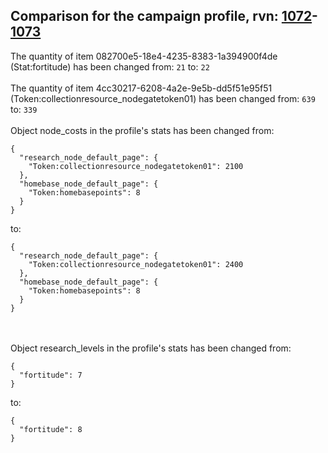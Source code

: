 ## Comparison for the campaign profile, rvn: [1072](https://github.com/PRO100KatYT/FortniteProfileRevisions/tree/main/profiles/campaign/1072%20campaign.json)-[1073](https://github.com/PRO100KatYT/FortniteProfileRevisions/tree/main/profiles/campaign/1073%20campaign.json)

The quantity of item 082700e5-18e4-4235-8383-1a394900f4de (Stat:fortitude) has been changed from: `21` to: `22`
<br><br>
The quantity of item 4cc30217-6208-4a2e-9e5b-dd5f51e95f51 (Token:collectionresource_nodegatetoken01) has been changed from: `639` to: `339`
<br><br>
Object node_costs in the profile's stats has been changed from:

```
{
  "research_node_default_page": {
    "Token:collectionresource_nodegatetoken01": 2100
  },
  "homebase_node_default_page": {
    "Token:homebasepoints": 8
  }
}
```

to:

```
{
  "research_node_default_page": {
    "Token:collectionresource_nodegatetoken01": 2400
  },
  "homebase_node_default_page": {
    "Token:homebasepoints": 8
  }
}
```

<br><br>
Object research_levels in the profile's stats has been changed from:

```
{
  "fortitude": 7
}
```

to:

```
{
  "fortitude": 8
}
```

<br><br>
